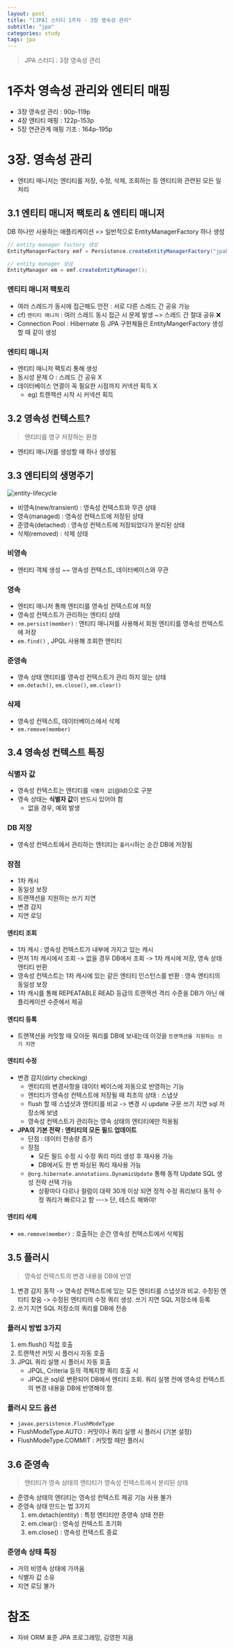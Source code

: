 ```yaml
---
layout: post
title: "[JPA] 스터디 1주차 - 3장 영속성 관리"
subtitle: "jpa"
categories: study
tags: jpa
---
```


> JPA 스터디 : 3장 영속성 관리

# 1주차 영속성 관리와 엔티티 매핑
- 3장 영속성 관리 : 90p-119p
- 4장 엔티티 매핑 : 122p-153p
- 5장 연관관계 매핑 기초 : 164p-195p

# 3장. 영속성 관리
- 엔티티 매니저는 엔티티를 저장, 수정, 삭제, 조회하는 등 엔티티와 관련된 모든 일 처리

## 3.1 엔티티 매니저 팩토리 & 엔티티 매니저
DB 하나만 사용하는 애플리케이션 => 일반적으로 EntityManagerFactory 하나 생성  

```java
// entity manager factory 생성
EntityManagerFactory emf = Persistence.createEntityManagerFactory("jpabook");

// entity manager 생성
EntityManager em = emf.createEntityManager();
```

### 엔티티 매니저 팩토리
- 여러 스레드가 동시에 접근해도 안전 : 서로 다른 스레드 간 공유 가능
- cf) `엔티티 매니저` : 여러 스레드 동시 접근 시 문제 발생 ~> 스레드 간 절대 공유 ❌
- Connection Pool : Hibernate 등 JPA 구현체들은 EntityMangerFactory 생성할 때 같이 생성

### 엔티티 매니저
- 엔티티 매니저 팩토리 통해 생성
- 동시성 문제 O : 스레드 간 공유 X
- 데이터베이스 연결이 꼭 필요한 시점까지 커넥션 획득 X
    - eg) 트랜잭션 시작 시 커넥션 획득


## 3.2 영속성 컨텍스트?
> 엔티티를 영구 저장하는 환경  

- 엔티티 매니저를 생성할 때 하나 생성됨

## 3.3 엔티티의 생명주기
![entity-lifecycle](/assets/img/jpa/entity_lifecycle.png)    


- 비영속(new/transient) : 영속성 컨텍스트와 무관 상태
- 영속(managed) : 영속성 컨텍스트에 저장된 상태
- 준영속(detached) : 영속성 컨텍스트에 저장되었다가 분리된 상태
- 삭제(removed) : 삭제 상태

### 비영속
- 엔티티 객체 생성 ~~ 영속성 컨텍스트, 데이터베이스와 무관

### 영속
- 엔티티 매니저 통해 엔티티를 영속성 컨텍스트에 저장
- 영속성 컨텍스트가 관리하는 엔티티 상태
- `em.persist(member)` : 엔티티 매니저를 사용해서 회원 엔티티를 영속성 컨텍스트에 저장
- `em.find()` , JPQL 사용해 조회한 엔티티

### 준영속
- 영속 상태 엔티티를 영속성 컨텍스트가 관리 하지 않는 상태
- `em.detach()`, `em.close()`, `em.clear()`

### 삭제
- 영속성 컨텍스트, 데이터베이스에서 삭제
- `em.remove(member)`


## 3.4 영속성 컨텍스트 특징
### 식별자 값
- 영속성 컨텍스트는 엔티티를 `식별자 값`(@Id)으로 구분
- 영속 상태는 **식별자 값**이 반드시 있어야 함
    - 없을 경우, 예외 발생

### DB 저장
- 영속성 컨텍스트에서 관리하는 엔티티는 `플러시`하는 순간 DB에 저장됨

### 장점
- 1차 캐시
- 동일성 보장
- 트랜잭션을 지원하는 쓰기 지연
- 변경 감지
- 지연 로딩

#### 엔티티 조회
- 1차 캐시 : 영속성 컨텍스트가 내부에 가지고 있는 캐시
- 먼저 1차 캐시에서 조회 -> 없을 경우 DB에서 조회 -> 1차 캐시에 저장, 영속 상태 엔티티 반환
- 영속성 컨텍스트는 1차 캐시에 있는 같은 엔티티 인스턴스를 반환 : 영속 엔티티의 동일성 보장
- 1차 캐시를 통해 REPEATABLE READ 등급의 트랜잭션 격리 수준을 DB가 아닌 애플리케이션 수준에서 제공

#### 엔티티 등록
- 트랜잭션을 커밋할 때 모아둔 쿼리를 DB에 보내는데 이것을 `트랜잭션을 지원하는 쓰기 지연`

#### 엔티티 수정
- 변경 감지(dirty checking)
    - 엔티티의 변경사항을 데이터 베이스에 자동으로 반영하는 기능
    - 엔티티가 영속성 컨텍스트에 저장될 때 최초의 상태 : 스냅샷
    - flush 할 때 스냅샷과 엔티티를 비교 -> 변경 시 update 구문 쓰기 지연 sql 저장소에 보냄
    - 영속성 컨텍스트가 관리하는 영속 상태의 엔티티에만 적용됨
- **JPA의 기본 전략 : 엔티티의 모든 필드 업데이트**
    - 단점 : 데이터 전송량 증가
    - 장점
        - 모든 필드 수정 시 수정 쿼리 미리 생성 후 재사용 가능
        - DB에서도 한 번 파싱된 쿼리 재사용 가능
    - `@org.hibernate.annotations.DynamicUpdate` 통해 동적 Update SQL 생성 전략 선택 가능
        - 상황마다 다르나 컬럼이 대략 30개 이상 되면 정적 수정 쿼리보다 동적 수정 쿼리가 빠르다고 함 ---> 단, 테스트 해봐야!

#### 엔티티 삭제
- `em.remove(member)` : 호출하는 순간 영속성 컨텍스트에서 삭제됨

## 3.5 플러시
> 영속성 컨텍스트의 변경 내용을 DB에 반영  

1. 변경 감지 동작 -> 영속성 컨텍스트에 있는 모든 엔티티를 스냅샷과 비교. 수정된 엔티티 찾음 -> 수정된 엔티티의 수정 쿼리 생성. 쓰기 지연 SQL 저장소에 등록
2. 쓰기 지연 SQL 저장소의 쿼리를 DB에 전송

### 플러시 방법 3가지
1. em.flush() 직접 호출
2. 트랜잭션 커밋 시 플러시 자동 호출
3. JPQL 쿼리 실행 시 플러시 자동 호출
    - JPQL, Criteria 등의 객체지향 쿼리 호출 시
    - JPQL은 sql로 변환되어 DB에서 엔티티 조회. 쿼리 실행 전에 영속성 컨텍스트의 변경 내용을 DB에 반영해야 함.

### 플러시 모드 옵션
- `javax.persistence.FlushModeType`
- FlushModeType.AUTO : 커밋이나 쿼리 실행 시 플러시 (기본 설정)
- FlushModeType.COMMIT : 커밋할 때만 플러시

## 3.6 준영속
> 엔티티가 영속 상태의 엔티티가 영속성 컨텍스트에서 분리된 상태  

- 준영속 상태의 엔티티는 영속성 컨텍스트 제공 기능 사용 불가
- 준영속 상태 만드는 법 3가지
    1. em.detach(entity) : 특정 엔티티만 준영속 상태 전환
    2. em.clear() : 영속성 컨텍스트 초기화
    3. em.close() : 영속성 컨텍스트 종료

### 준영속 상태 특징
- 거의 비영속 상태에 가까움
- 식별자 값 소유
- 지연 로딩 불가



# 참조
- 자바 ORM 표준 JPA 프로그래밍, 김영한 지음